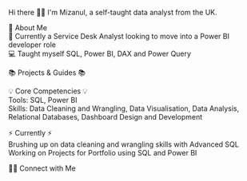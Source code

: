 Hi there :bald_man:
I'm Mizanul, a self-taught data analyst from the UK.

:page_facing_up: About Me  
:briefcase: Currently a Service Desk Analyst looking to move into a Power BI developer role  
:computer: Taught myself SQL, Power BI, DAX and Power Query  

📚 Projects & Guides 📚

💡 Core Competencies 💡  
Tools: SQL, Power BI  
Skills: Data Cleaning and Wrangling, Data Visualisation, Data Analysis, Relational Databases, Dashboard Design and Development  

⚡️ Currently ⚡️  
Brushing up on data cleaning and wrangling skills with Advanced SQL  
Working on Projects for Portfolio using SQL and Power BI  

🙌🏻 Connect with Me

